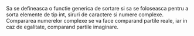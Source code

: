 Sa se defineasca o functie generica de sortare si sa se foloseasca pentru a sorta elemente de
tip int, siruri de caractere si numere complexe. Compararea numerelor complexe se va face
comparand partile reale, iar in caz de egalitate, comparand partile imaginare.
